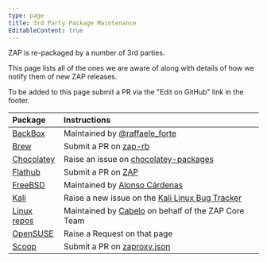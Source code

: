 ```yaml
---
type: page
title: 3rd Party Package Maintenance
EditableContent: true
---
```


ZAP is re-packaged by a number of 3rd parties.

This page lists all of the ones we are aware of along with details of how we notify them of new ZAP releases.

To be added to this page submit a PR via the "Edit on GitHub" link in the footer.

| Package                                                                                            | Instructions                                                                                              |
|:---------------------------------------------------------------------------------------------------|:-------------------------------------------------------------------------------------------------------------|
| [BackBox](https://www.backbox.org/)                                                                | Maintained by [@raffaele_forte](https://twitter.com/raffaele_forte)                                       |
| [Brew](https://formulae.brew.sh/cask/zap)                                                          | Submit a PR on [zap-rb](https://github.com/Homebrew/homebrew-cask/blob/master/Casks/z/zap.rb) |
| [Chocolatey](https://community.chocolatey.org/packages/zap)                                        | Raise an issue on [chocolatey-packages](https://github.com/jtcmedia/chocolatey-packages)                 |
| [Flathub](https://flathub.org/apps/details/org.zaproxy.ZAP)                                        | Submit a PR on [ZAP](https://github.com/flathub/org.zaproxy.ZAP)                                          |
| [FreeBSD](https://www.freshports.org/security/zaproxy/)                                            | Maintained by [Alonso Cárdenas](mailto:acm@FreeBSD.org)                                          |
| [Kali](https://www.kali.org/tools/zaproxy/)                                                        | Raise a new issue on the [Kali Linux Bug Tracker](https://bugs.kali.org/my_view_page.php)                  |
| [Linux repos](https://software.opensuse.org/download.html?project=home%3Acabelo&package=zap)       | Maintained by [Cabelo](https://en.opensuse.org/User:Cabelo) on behalf of the ZAP Core Team       |
| [OpenSUSE](https://build.opensuse.org/package/show/security/owasp-zap)                             | Raise a Request on that page            |
| [Scoop](https://github.com/lukesampson/scoop-extras/blob/master/bucket/zaproxy.json)               | Submit a PR on [zaproxy.json](https://github.com/ScoopInstaller/Extras/blob/master/bucket/zaproxy.json) |

